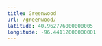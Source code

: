 ```yaml
---
title: Greenwood
url: /greenwood/
latitude: 40.962776000000005
longitude: -96.44112000000001
---
```

